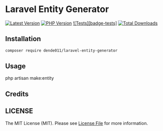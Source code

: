 # Laravel Entity Generator

<!-- BADGES_START -->
[![Latest Version][badge-release]][packagist]
[![PHP Version][badge-php]][php]
[![Tests][badge-tests]][tests]
[![Total Downloads][badge-downloads]][downloads]

<!--[badge-tests]: https://github.com/juststeveking/laravel-data-object-tools/actions/workflows/test.yml/badge.svg -->
[badge-release]: https://img.shields.io/packagist/v/dende011/laravel-entity-generator.svg?style=flat-square&label=release
[badge-php]: https://img.shields.io/packagist/php-v/juststeveking/laravel-data-object-tools.svg?style=flat-square
[badge-downloads]: https://img.shields.io/packagist/dt/juststeveking/laravel-data-object-tools.svg?style=flat-square&colorB=mediumvioletred

[packagist]: https://packagist.org/packages/juststeveking/laravel-data-object-tools
[php]: https://php.net
[downloads]: https://packagist.org/packages/juststeveking/laravel-data-object-tools
[tests]: https://github.com/juststeveking/laravel-data-object-tools/actions/workflows/test.yml
<!-- BADGES_END -->


## Installation

```bash
composer require dende011/laravel-entity-generator
```

## Usage

php artisan make:entity


## Credits


## LICENSE

The MIT License (MIT). Please see [License File](./LICENSE) for more information.

